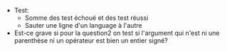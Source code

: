 - Test:
	- Somme des test échoué et des test réussi
	- Sauter une ligne d'un language à l'autre
- Est-ce grave si pour la question2 on test si l'argument qui n'est ni une parenthèse ni un opérateur est bien un entier signé?
